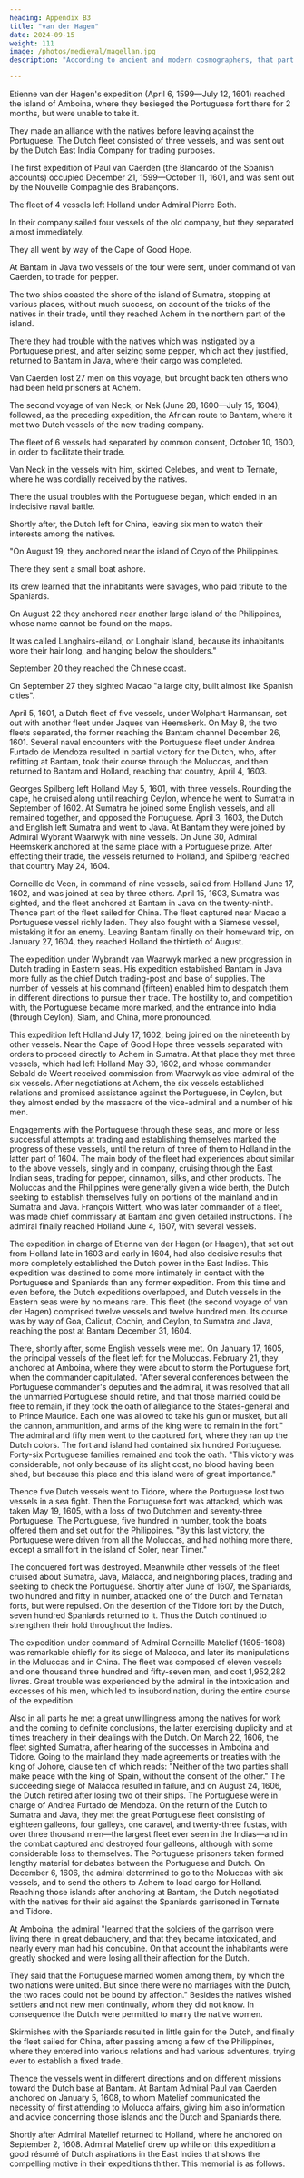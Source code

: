 ```yaml
---
heading: Appendix B3
title: "van der Hagen"
date: 2024-09-15
weight: 111
image: /photos/medieval/magellan.jpg
description: "According to ancient and modern cosmographers, that part of the world called Asia has adjacent to it a multitude of greater and lesser islands"

---
```




Etienne van der Hagen's expedition (April 6, 1599—July 12, 1601) reached the island of Amboina, where they besieged the Portuguese fort there for 2 months, but were unable to take it.

They made an alliance with the natives before leaving against the Portuguese. The Dutch fleet consisted of three vessels, and was sent out by the Dutch East India Company for trading purposes.


The first expedition of Paul van Caerden (the Blancardo of the Spanish accounts) occupied December 21, 1599—October 11, 1601, and was sent out by the Nouvelle Compagnie des Brabançons. 

The fleet of 4 vessels left Holland under Admiral Pierre Both.

In their company sailed four vessels of the old company, but they separated almost immediately.

They all went by way of the Cape of Good Hope.

At Bantam in Java two vessels of the four were sent, under command of van Caerden, to trade for pepper. 

The two ships coasted the shore of the island of Sumatra, stopping at various places, without much success, on account of the tricks of the natives in their trade, until they reached Achem in the northern part of the island. 

There they had trouble with the natives which was instigated by a Portuguese priest, and after seizing some pepper, which act they justified, returned to Bantam in Java, where their cargo was completed.

Van Caerden lost 27 men on this voyage, but brought back ten others who had been held prisoners at Achem.

The second voyage of van Neck, or Nek (June 28, 1600—July 15, 1604), followed, as the preceding expedition, the African route to Bantam, where it met two Dutch vessels of the new trading company. 

The fleet of 6 vessels had separated by common consent, October 10, 1600, in order to facilitate their trade. 

Van Neck in the vessels with him, skirted Celebes, and went to Ternate, where he was cordially received by the natives.

There the usual troubles with the Portuguese began, which ended in an indecisive naval battle.

Shortly after, the Dutch left for China, leaving six men to watch their interests among the natives. 

"On August 19, they anchored near the island of Coyo of the Philippines.

There they sent a small boat ashore.

Its crew learned that the inhabitants were savages, who paid tribute to the Spaniards. 

On August 22 they anchored near another large island of the Philippines, whose name cannot be found on the maps.

It was called Langhairs-eiland, or Longhair Island, because its inhabitants wore their hair long, and hanging below the shoulders." 

September 20 they reached the Chinese coast.

On September 27 they sighted Macao "a large city, built almost like Spanish cities".

<!-- There unfortunate encounters with the Portuguese lost the Dutch some men; and failing in their efforts there, they went to Patane, where they traded some pepper. Thence the return voyage to Holland by way of the Cape of Good Hope was made. The other three vessels of his fleet arrived six weeks later. As consorts to van Neck's six vessels two other vessels had left Holland on the same date, also sent by the new trading company. After several mutinies they reached Sumatra, whence after troubles with the king of Achem, the two vessels left, leaving twelve of their men prisoners. The efforts of the latter to escape were fruitless and even the efforts (in 1602) of one of the vessels of Admiral Heemskerk, commander of a Dutch trading fleet, were unable to rescue the prisoners. -->

April 5, 1601, a Dutch fleet of five vessels, under Wolphart Harmansan, set out with another fleet under Jaques van Heemskerk. On May 8, the two fleets separated, the former reaching the Bantam channel December 26, 1601. Several naval encounters with the Portuguese fleet under Andrea Furtado de Mendoza resulted in partial victory for the Dutch, who, after refitting at Bantam, took their course through the Moluccas, and then returned to Bantam and Holland, reaching that country, April 4, 1603.

Georges Spilberg left Holland May 5, 1601, with three vessels. Rounding the cape, he cruised along until reaching Ceylon, whence he went to Sumatra in September of 1602. At Sumatra he joined some English vessels, and all remained together, and opposed the Portuguese. April 3, 1603, the Dutch and English left Sumatra and went to Java. At Bantam they were joined by Admiral Wybrant Waarwyk with nine vessels. On June 30, Admiral Heemskerk anchored at the same place with a Portuguese prize. After effecting their trade, the vessels returned to Holland, and Spilberg reached that country May 24, 1604.

Corneille de Veen, in command of nine vessels, sailed from Holland June 17, 1602, and was joined at sea by three others. April 15, 1603, Sumatra was sighted, and the fleet anchored at Bantam in Java on the twenty-ninth. Thence part of the fleet sailed for China. The fleet captured near Macao a Portuguese vessel richly laden. They also fought with a Siamese vessel, mistaking it for an enemy. Leaving Bantam finally on their homeward trip, on January 27, 1604, they reached Holland the thirtieth of August.

The expedition under Wybrandt van Waarwyk marked a new progression in Dutch trading in Eastern seas. His expedition established Bantam in Java more fully as the chief Dutch trading-post and base of supplies. The number of vessels at his command (fifteen) enabled him to despatch them in different directions to pursue their trade. The hostility to, and competition with, the Portuguese became more marked, and the entrance into India (through Ceylon), Siam, and China, more pronounced. 

This expedition left Holland July 17, 1602, being joined on the nineteenth by other vessels. Near the Cape of Good Hope three vessels separated with orders to proceed directly to Achem in Sumatra. At that place they met three vessels, which had left Holland May 30, 1602, and whose commander Sebald de Weert received commission from Waarwyk as vice-admiral of the six vessels. After negotiations at Achem, the six vessels established relations and promised assistance against the Portuguese, in Ceylon, but they almost ended by the massacre of the vice-admiral and a number of his men.

Engagements with the Portuguese through these seas, and more or less successful attempts at trading and establishing themselves marked the progress of these vessels, until the return of three of them to Holland in the latter part of 1604. The main body of the fleet had experiences about similar to the above vessels, singly and in company, cruising through the East Indian seas, trading for pepper, cinnamon, silks, and other products. The Moluccas and the Philippines were generally given a wide berth, the Dutch seeking to establish themselves fully on portions of the mainland and in Sumatra and Java. François Wittert, who was later commander of a fleet, was made chief commissary at Bantam and given detailed instructions. The admiral finally reached Holland June 4, 1607, with several vessels.

The expedition in charge of Etienne van der Hagen (or Haagen), that set out from Holland late in 1603 and early in 1604, had also decisive results that more completely established the Dutch power in the East Indies. This expedition was destined to come more intimately in contact with the Portuguese and Spaniards than any former expedition. From this time and even before, the Dutch expeditions overlapped, and Dutch vessels in the Eastern seas were by no means rare. This fleet (the second voyage of van der Hagen) comprised twelve vessels and twelve hundred men. Its course was by way of Goa, Calicut, Cochin, and Ceylon, to Sumatra and Java, reaching the post at Bantam December 31, 1604.

There, shortly after, some English vessels were met. On January 17, 1605, the principal vessels of the fleet left for the Moluccas. February 21, they anchored at Amboina, where they were about to storm the Portuguese fort, when the commander capitulated. "After several conferences between the Portuguese commander's deputies and the admiral, it was resolved that all the unmarried Portuguese should retire, and that those married could be free to remain, if they took the oath of allegiance to the States-general and to Prince Maurice. Each one was allowed to take his gun or musket, but all the cannon, ammunition, and arms of the king were to remain in the fort." The admiral and fifty men went to the captured fort, where they ran up the Dutch colors. The fort and island had contained six hundred Portuguese. Forty-six Portuguese families remained and took the oath. "This victory was considerable, not only because of its slight cost, no blood having been shed, but because this place and this island were of great importance." 

Thence five Dutch vessels went to Tidore, where the Portuguese lost two vessels in a sea fight. Then the Portuguese fort was attacked, which was taken May 19, 1605, with a loss of two Dutchmen and seventy-three Portuguese. The Portuguese, five hundred in number, took the boats offered them and set out for the Philippines. "By this last victory, the Portuguese were driven from all the Moluccas, and had nothing more there, except a small fort in the island of Soler, near Timer."

The conquered fort was destroyed. Meanwhile other vessels of the fleet cruised about Sumatra, Java, Malacca, and neighboring places, trading and seeking to check the Portuguese. Shortly after June of 1607, the Spaniards, two hundred and fifty in number, attacked one of the Dutch and Ternatan forts, but were repulsed. On the desertion of the Tidore fort by the Dutch, seven hundred Spaniards returned to it. Thus the Dutch continued to strengthen their hold throughout the Indies.

The expedition under command of Admiral Corneille Matelief (1605-1608) was remarkable chiefly for its siege of Malacca, and later its manipulations in the Moluccas and in China. The fleet was composed of eleven vessels and one thousand three hundred and fifty-seven men, and cost 1,952,282 livres. Great trouble was experienced by the admiral in the intoxication and excesses of his men, which led to insubordination, during the entire course of the expedition. 

Also in all parts he met a great unwillingness among the natives for work and the coming to definite conclusions, the latter exercising duplicity and at times treachery in their dealings with the Dutch. On March 22, 1606, the fleet sighted Sumatra, after hearing of the successes in Amboina and Tidore. Going to the mainland they made agreements or treaties with the king of Johore, clause ten of which reads: "Neither of the two parties shall make peace with the king of Spain, without the consent of the other." The succeeding siege of Malacca resulted in failure, and on August 24, 1606, the Dutch retired after losing two of their ships. The Portuguese were in charge of Andrea Furtado de Mendoza. On the return of the Dutch to Sumatra and Java, they met the great Portuguese fleet consisting of eighteen galleons, four galleys, one caravel, and twenty-three fustas, with over three thousand men—the largest fleet ever seen in the Indias—and in the combat captured and destroyed four galleons, although with some considerable loss to themselves. The Portuguese prisoners taken formed lengthy material for debates between the Portuguese and Dutch. On December 6, 1606, the admiral determined to go to the Moluccas with six vessels, and to send the others to Achem to load cargo for Holland. Reaching those islands after anchoring at Bantam, the Dutch negotiated with the natives for their aid against the Spaniards garrisoned in Ternate and Tidore. 

At Amboina, the admiral "learned that the soldiers of the garrison were living there in great debauchery, and that they became intoxicated, and nearly every man had his concubine. On that account the inhabitants were greatly shocked and were losing all their affection for the Dutch.

They said that the Portuguese married women among them, by which the two nations were united. But since there were no marriages with the Dutch, the two races could not be bound by affection." Besides the natives wished settlers and not new men continually, whom they did not know. In consequence the Dutch were permitted to marry the native women.

Skirmishes with the Spaniards resulted in little gain for the Dutch, and finally the fleet sailed for China, after passing among a few of the Philippines, where they entered into various relations and had various adventures, trying ever to establish a fixed trade. 

Thence the vessels went in different directions and on different missions toward the Dutch base at Bantam. At Bantam Admiral Paul van Caerden anchored on January 5, 1608, to whom Matelief communicated the necessity of first attending to Molucca affairs, giving him also information and advice concerning those islands and the Dutch and Spaniards there. 

Shortly after Admiral Matelief returned to Holland, where he anchored on September 2, 1608. Admiral Matelief drew up while on this expedition a good résumé of Dutch aspirations in the East Indies that shows the compelling motive in their expeditions thither. This memorial is as follows.
